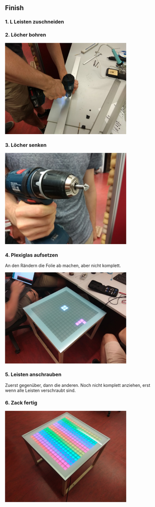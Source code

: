 ## Finish

### 1. L Leisten zuschneiden

### 2. Löcher bohren

<img src="Bohren.jpg" height="300">

### 3. Löcher senken

<img src="Senken.jpg" height="300">

### 4. Plexiglas aufsetzen
An den Rändern die Folie ab machen, aber nicht komplett.

<img src="Platte.jpg" height="300">

### 5. Leisten anschrauben
Zuerst gegenüber, dann die anderen.
Noch nicht komplett anziehen, erst wenn alle Leisten verschraubt sind.

### 6. Zack fertig

<img src="Finish.jpg" height="300">
